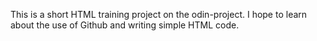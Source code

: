 This is a short HTML training project on the odin-project. I hope to learn about the use of Github and writing simple HTML code.